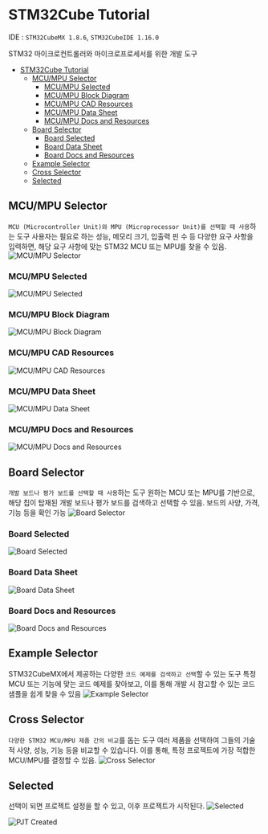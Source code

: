# STM32Cube Tutorial
IDE : `STM32CubeMX 1.8.6`, `STM32CubeIDE 1.16.0`

STM32 마이크로컨트롤러와 마이크로프로세서를 위한 개발 도구

- [STM32Cube Tutorial](#stm32cube-tutorial)
  - [MCU/MPU Selector](#mcumpu-selector)
    - [MCU/MPU Selected](#mcumpu-selected)
    - [MCU/MPU Block Diagram](#mcumpu-block-diagram)
    - [MCU/MPU CAD Resources](#mcumpu-cad-resources)
    - [MCU/MPU Data Sheet](#mcumpu-data-sheet)
    - [MCU/MPU Docs and Resources](#mcumpu-docs-and-resources)
  - [Board Selector](#board-selector)
    - [Board Selected](#board-selected)
    - [Board Data Sheet](#board-data-sheet)
    - [Board Docs and Resources](#board-docs-and-resources)
  - [Example Selector](#example-selector)
  - [Cross Selector](#cross-selector)
  - [Selected](#selected)

## MCU/MPU Selector
`MCU (Microcontroller Unit)와 MPU (Microprocessor Unit)를 선택할 때 사용`하는 도구
사용자는 필요로 하는 성능, 메모리 크기, 입출력 핀 수 등 다양한 요구 사항을 입력하면, 해당 요구 사항에 맞는 STM32 MCU 또는 MPU를 찾을 수 있음.
![MCU/MPU Selector](./images/MCU&MPU%20Selector.JPG)

### MCU/MPU Selected
![MCU/MPU Selected](./images/MCU&MPU%20Selected.JPG)
### MCU/MPU Block Diagram
![MCU/MPU Block Diagram](./images/MCU&MPU%20Block%20Diagram.JPG)
### MCU/MPU CAD Resources
![MCU/MPU CAD Resources](./images/MCU&MPU%20CAD%20Resources.JPG)
### MCU/MPU Data Sheet
![MCU/MPU Data Sheet](./images/MCU&MPU%20Datasheet.JPG)
### MCU/MPU Docs and Resources
![MCU/MPU Docs and Resources](./images/MCU&MPU%20Docs&Resources.JPG)

## Board Selector
`개발 보드나 평가 보드를 선택할 때 사용`하는 도구
원하는 MCU 또는 MPU를 기반으로, 해당 칩이 탑재된 개발 보드나 평가 보드를 검색하고 선택할 수 있음. 
보드의 사양, 가격, 기능 등을 확인 가능
![Board Selector](./images/Board%20Selector.JPG)

### Board Selected
![Board Selected](./images/Board%20Selected.JPG)
### Board Data Sheet
![Board Data Sheet](./images/Board%20Datasheet.JPG)
### Board Docs and Resources
![Board Docs and Resources](./images/Board%20Docs&Resources.JPG)

## Example Selector
STM32CubeMX에서 제공하는 다양한 `코드 예제를 검색하고 선택`할 수 있는 도구
특정 MCU 또는 기능에 맞는 코드 예제를 찾아보고, 이를 통해 개발 시 참고할 수 있는 코드 샘플을 쉽게 찾을 수 있음
![Example Selector](./images/Example%20Selector.jpg)

## Cross Selector
`다양한 STM32 MCU/MPU 제품 간의 비교`를 돕는 도구
여러 제품을 선택하여 그들의 기술적 사양, 성능, 기능 등을 비교할 수 있습니다. 이를 통해, 특정 프로젝트에 가장 적합한 MCU/MPU를 결정할 수 있음.
![Cross Selector](./images/Cross%20Selector.jpg)

## Selected
선택이 되면 프로젝트 설정을 할 수 있고, 이후 프로젝트가 시작된다.
![Selected](./images/SELECTED.jpg)

![PJT Created](./images/PJT%20Created.jpg)
